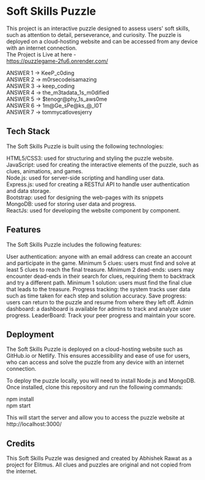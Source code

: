 <h1>Soft Skills Puzzle</h1>

This project is an interactive puzzle designed to assess users' soft skills, such as attention to detail, perseverance, and curiosity. The puzzle is deployed on a cloud-hosting website and can be accessed from any device with an internet connection.<br>
The Project is Live at here -  <br>
https://puzzlegame-2fu6.onrender.com/

ANSWER 1 ->    KeeP_c0ding <br>
ANSWER 2 ->    m0rsecodeisamazing <br>
ANSWER 3 ->    keep_coding <br>
ANSWER 4 ->    the_m3tadata_1s_m0dified <br>
ANSWER 5 ->    $tenogr@phy_1s_aws0me <br>
ANSWER 6 ->    1m@Ge_sPe@ks_@_l0T <br>
ANSWER 7 ->    tommycatlovesjerry <br>


<h2>Tech Stack</h2>
The Soft Skills Puzzle is built using the following technologies:

HTML5/CSS3: used for structuring and styling the puzzle website.<br>
JavaScript: used for creating the interactive elements of the puzzle, such as clues, animations, and games.<br>
Node.js: used for server-side scripting and handling user data.<br>
Express.js: used for creating a RESTful API to handle user authentication and data storage.<br>
Bootstrap: used for designing the web-pages with its snippets<br>
MongoDB: used for storing user data and progress.<br>
ReactJs: used for developing the website component by component.<br>
<h2>Features</h2>

The Soft Skills Puzzle includes the following features:

User authentication: anyone with an email address can create an account and participate in the game.
Minimum 5 clues: users must find and solve at least 5 clues to reach the final treasure.
Minimum 2 dead-ends: users may encounter dead-ends in their search for clues, requiring them to backtrack and try a different path.
Minimum 1 solution: users must find the final clue that leads to the treasure.
Progress tracking: the system tracks user data such as time taken for each step and solution accuracy.
Save progress: users can return to the puzzle and resume from where they left off.
Admin dashboard: a dashboard is available for admins to track and analyze user progress.
LeaderBoard: Track your peer progress and maintain your score.

<h2>Deployment</h2>
The Soft Skills Puzzle is deployed on a cloud-hosting website such as GitHub.io or Netlify. This ensures accessibility and ease of use for users, who can access and solve the puzzle from any device with an internet connection.

To deploy the puzzle locally, you will need to install Node.js and MongoDB. Once installed, clone this repository and run the following commands:

npm install
<br>
npm start

This will start the server and allow you to access the puzzle website at http://localhost:3000/

<h2>Credits</h2>
This Soft Skills Puzzle was designed and created by Abhishek Rawat as a project for Elitmus. All clues and puzzles are original and not copied from the internet.
